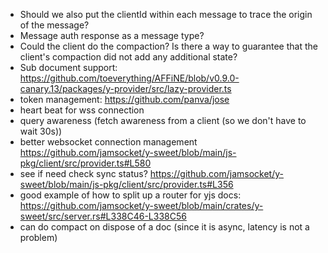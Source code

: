 - Should we also put the clientId within each message to trace the origin of the message?
- Message auth response as a message type?
- Could the client do the compaction? Is there a way to guarantee that the client's compaction did not add any additional state?
- Sub document support: <https://github.com/toeverything/AFFiNE/blob/v0.9.0-canary.13/packages/y-provider/src/lazy-provider.ts>
- token management: <https://github.com/panva/jose>
- heart beat for wss connection
- query awareness (fetch awareness from a client (so we don't have to wait 30s))
- better websocket connection management <https://github.com/jamsocket/y-sweet/blob/main/js-pkg/client/src/provider.ts#L580>
- see if need check sync status? <https://github.com/jamsocket/y-sweet/blob/main/js-pkg/client/src/provider.ts#L356>
- good example of how to split up a router for yjs docs: <https://github.com/jamsocket/y-sweet/blob/main/crates/y-sweet/src/server.rs#L338C46-L338C56>
- can do compact on dispose of a doc (since it is async, latency is not a problem)
